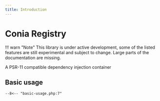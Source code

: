```yaml
---
title: Introduction
---
```

Conia Registry
==============

!!! warn "Note"
    This library is under active development, some of the listed features are still experimental and subject to change. Large parts of the documentation are missing. 

A PSR-11 compatible dependency injection container

## Basic usage

```
--8<-- "basic-usage.php:7"
```
